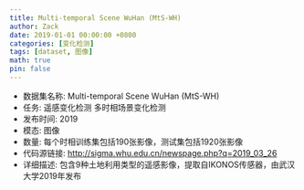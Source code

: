 ```yaml
---
title: Multi-temporal Scene WuHan (MtS-WH)
author: Zack
date: 2019-01-01 00:00:00 +0800
categories: [变化检测]
tags: [dataset, 图像]
math: true
pin: false
---
```

- 数据集名称: Multi-temporal Scene WuHan (MtS-WH)
- 任务: 遥感变化检测 多时相场景变化检测
- 发布时间: 2019
- 模态: 图像
- 数量: 每个时相训练集包括190张影像，测试集包括1920张影像
- 代码源链接: http://sigma.whu.edu.cn/newspage.php?q=2019_03_26
- 详细描述: 包含9种土地利用类型的遥感影像，提取自IKONOS传感器，由武汉大学2019年发布
